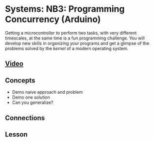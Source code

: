 # Systems: NB3: Programming Concurrency (Arduino)
Getting a microcontroller to perform two tasks, with very different timescales, at the same time is a fun programming challenge. You will develop new skills in organizing your programs and get a glimpse of the problems solved by the *kernel* of a modern operating system.

## [Video]()

## Concepts
- Demo naive approach and problem
- Demo one solution
- Can you generalize?

## Connections

## Lesson


